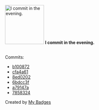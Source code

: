 <img src="https://github.com/my-badges/my-badges/blob/master/src/all-badges/time-of-commit/evening-commits.png?raw=true" alt="I commit in the evening." title="I commit in the evening." width="128">
<strong>I commit in the evening.</strong>
<br><br>

Commits:

- <a href="https://github.com/adib-yg/openmp-server-installation/commit/b10087291e02c116773c3920db836ee7f065cc58">b100872</a>
- <a href="https://github.com/adib-yg/web/commit/cfa4a614e18e187164935db441d7f8be8a287062">cfa4a61</a>
- <a href="https://github.com/adib-yg/web/commit/8ed0202ad3cc5db273ceeb8b075e69e98bd7bde5">8ed0202</a>
- <a href="https://github.com/adib-yg/web/commit/6bdcc3fd023e1b8a76b6073e416723a59da21b87">6bdcc3f</a>
- <a href="https://github.com/adib-yg/web/commit/a79147ae7f679eb362d2ec91a42340246df33532">a79147a</a>
- <a href="https://github.com/adib-yg/web/commit/7858324cff856e72101601c4b6445642bda6e957">7858324</a>


Created by <a href="https://github.com/my-badges/my-badges">My Badges</a>